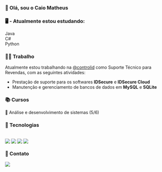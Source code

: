 ### 👋 Olá, sou o Caio Matheus

### 🖥️ - Atualmente estou estudando: 

Java <br/>
C# <br/>
Python

### 👨‍💼 Trabalho

Atualmente estou trabalhando na <a href="https://www.controlid.com.br/" target="_blank">@controlid</a> como Suporte Técnico para Revendas, com as seguintes atividades:

- Prestação de suporte para os softwares **IDSecure** e **IDSecure Cloud**
- Manutenção e gerenciamento de bancos de dados em **MySQL** e **SQLite**

### 📚 Cursos

📕 Análise e desenvolvimento de sistemas (5/6)

### 📖 Tecnologias
<div style="display: inline_block"><br/>
<img align="center" alt"java" src="https://img.shields.io/badge/Java-ED8B00?style=for-the-badge&logo=openjdk&logoColor=white">
<img align="center" alt"html5" src="https://img.shields.io/badge/HTML5-E34F26?style=for-the-badge&logo=html5&logoColor=white">
<img align="center" alt"css" src="https://img.shields.io/badge/CSS3-1572B6?style=for-the-badge&logo=css3&logoColor=white">
<img align="center" alt"css" src="    https://img.shields.io/badge/Python-14354C?style=for-the-badge&logo=python&logoColor=white">

### 📧 Contato

<a href="https://www.linkedin.com/in/caio-matheus-b68977236/" target="_blank"><img src="https://img.shields.io/badge/-LinkedIn-%230077B5?style=for-the-badge&logo=linkedin&logoColor=white" target="_blank"></a> 
